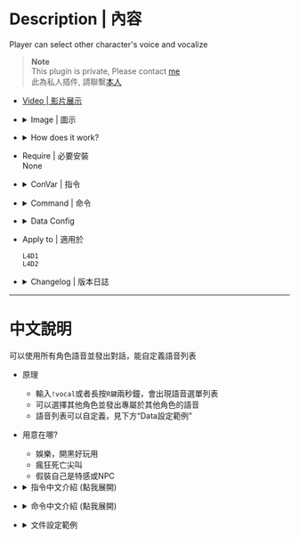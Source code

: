 # Description | 內容
Player can select other character's voice and vocalize

> __Note__ <br/>
This plugin is private, Please contact [me](/#私人插件列表-private-plugins-list)<br/>
此為私人插件, 請聯繫[本人](/#私人插件列表-private-plugins-list)

* [Video | 影片展示](https://youtu.be/EVW_neSFDLg)

* <details><summary>Image | 圖示</summary>

	<br/>![l4d_character_vocalize_select_1](image/l4d_character_vocalize_select_1.jpg)
	* All characters' vocalize menu (Custom) - 所有角色的語音 (可自定義)
	<br/>![l4d_character_vocalize_select_2](image/l4d_character_vocalize_select_2.jpg)
	<br/>![l4d_character_vocalize_select_3](image/l4d_character_vocalize_select_3.jpg)
	<br/>![l4d_character_vocalize_select_4](image/l4d_character_vocalize_select_4.jpg)
</details>

* <details><summary>How does it work?</summary>

	* Type ```!vocal``` -> choose any sound to vocalize -> Have Fun!
</details>

* Require | 必要安裝
<br/>None

* <details><summary>ConVar | 指令</summary>

	* cfg/sourcemod/l4d_character_vocalize_select.cfg
		```php
		// 0=Plugin off, 1=Plugin on.
		l4d_character_vocalize_select_enable "1"

		// How message displays when playe selects vocalize. (0: Disable, 1:In chat, 2: In Hint Box, 3: In center text)
		l4d_character_vocalize_select_announce_type "1"

		// Cold Down Time in seconds a player can use menu again. (0=No Cold Down)
		l4d_character_vocalize_select_cooldown_time "0.5"

		// Hold Reload button for at least X seconds to open menu. (-1=Disable button)
		l4d_character_vocalize_select_button_press "2.0"

		// If 1, player can only select his own character
		l4d_character_vocalize_select_model_only "0"
		```
</details>

* <details><summary>Command | 命令</summary>

	* **Open vocalize menu**
		```php
		sm_vocal
		```
</details>

* <details><summary>Data Config</summary>

	* [data/l4d_character_vocalize_select.cfg](data/l4d_character_vocalize_select.cfg)
		```php
		"l4d_character_vocalize_select"
		{
			"Ellis" // Please do not change
			{
				"num"		"3" // How many Ellis Vocal Commands
				"1"
				{
					"Name"		"嚕嚕嚕嚕嚕嚕嚕嚕~" // Name whatevert you want
					"Sound"		"player/survivor/voice/mechanic/adrenaline03.wav" // sound path, relative to “sound” folder
				}
				"2"
				{
					"Name"		"Kill all son of bitches"
					"Sound"		"player/survivor/voice/mechanic/worldsigns11.wav"
				}
				"3"
				{
					"Name"		"I LOVE YOU"
					"Sound"		"player/survivor/voice/mechanic/worldc2m1b09.wav"
				}
			}
		}
		```
</details>

* Apply to | 適用於
	```
	L4D1
	L4D2
	```

* <details><summary>Changelog | 版本日誌</summary>

	* v1.1 (2024-8-19)
		* Add Infeced/NPC/Custom
		* Update menu
		* Update data
		* Update cvars

	* v1.0 (2023-4-6)
	    * Initial Release
</details>

- - - -
# 中文說明
可以使用所有角色語音並發出對話，能自定義語音列表

* 原理
	* 輸入```!vocal```或者長按```R鍵```兩秒鐘，會出現語音選單列表
	* 可以選擇其他角色並發出專屬於其他角色的語音
	* 語音列表可以自定義，見下方“Data設定範例”

* 用意在哪?
	* 娛樂，開黑好玩用
	* 瘋狂死亡尖叫
	* 假裝自己是特感或NPC

* <details><summary>指令中文介紹 (點我展開)</summary>

	* cfg/sourcemod/l4d_character_vocalize_select.cfg
		```php
		// 0=關閉插件, 1=啟動插件
		l4d_character_vocalize_select_enable "1"

		// 玩家選擇語音的提示該如何顯示. (0: 不提示, 1: 聊天框, 2: 黑底白字框, 3: 螢幕正中間)
		l4d_character_vocalize_select_announce_type "1"

		// 語音冷卻時間 (0=無冷卻)
		l4d_character_vocalize_select_cooldown_time "0.5"

		// 長按R鍵出現語音選單列表的時間. (-1=關閉這項功能)
		l4d_character_vocalize_select_button_press "2.0"

		// 為1時, 玩家只能選擇自己的角色語音
		l4d_character_vocalize_select_model_only "0"
		```
</details>

* <details><summary>命令中文介紹 (點我展開)</summary>

	* **打開語音選單列表**
		```php
		sm_vocal
		```
</details>

* <details><summary>文件設定範例</summary>

	* [data/l4d_character_vocalize_select.cfg](data/l4d_character_vocalize_select.cfg)
		```php
		"l4d_character_vocalize_select"
		{
			"Ellis" // 請不要修改
			{
				"num"		"3" // Ellis的語音數量
				"1"
				{
					"Name"		"嚕嚕嚕嚕嚕嚕嚕嚕~" // 名稱隨便取，可以寫中文
					"Sound"		"player/survivor/voice/mechanic/adrenaline03.wav" // 對話音效檔路徑，相對於“sound”資料夾
				}
				"2"
				{
					"Name"		"Kill all son of bitches"
					"Sound"		"player/survivor/voice/mechanic/worldsigns11.wav"
				}
				"3"
				{
					"Name"		"I LOVE YOU"
					"Sound"		"player/survivor/voice/mechanic/worldc2m1b09.wav"
				}
			}
		}
		```
</details>
